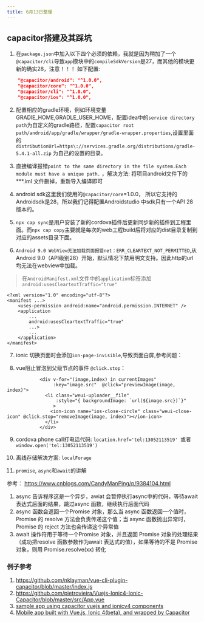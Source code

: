 ```yaml
---
title: 6月13日整理
---
```


## capacitor搭建及其踩坑

1. 在`package.json`中加入以下四个必须的依赖，我就是因为稍加了一个`@capacitor/cli`导致`app`模块中的`compileSdkVersion`是27，而其他的模块更新的确实28，注意！！！ 如下配置:

```json
    "@capacitor/android": "^1.0.0",
    "@capacitor/core": "^1.0.0",
    "@capacitor/cli": "^1.0.0",
    "@capacitor/ios": "^1.0.0",

```
2. 配置相应的gradle环境，例如环境变量GRADlE_HOME,GRADLE_USER_HOME，配置idea中的`service directory path`为自定义的gradle路径，配置`capacitor root path/android/app/gradle/wrapper/gradle-wrapper.properties`,设置里面的`distributionUrl=https\://services.gradle.org/distributions/gradle-5.4.1-all.zip` 为自己的设置的目录。

3. 直接编译报错`point to the same directory in the file system.Each module must have a unique path.` ，解决方法: 将项目android文件下的    ***.iml 文件删掉，重新导入编译即可

4. android sdk这里我们使用的`@capacitor/core`=1.0.0， 所以它支持的Androidsdk是28，所以我们记得配置Androidstudio 中sdk只有一个API 28版本的。

5. `npx cap sync`是用户安装了新的cordova插件后更新同步新的插件到工程里面。而`npx cap copy`主要就是每次的web工程build后将对应的dist目录复制到对应的assets目录下面。

6. `Android 9.0 WebView无法加载页面报错net：ERR_CLEARTEXT_NOT_PERMITTED`,从Android 9.0（API级别28）开始，默认情况下禁用明文支持。因此http的url均无法在webview中加载。
> 在`AndroidManifest.xml`文件中的`application`标签添加`android:usesCleartextTraffic="true"`
```
<?xml version="1.0" encoding="utf-8"?>
<manifest ...>
    <uses-permission android:name="android.permission.INTERNET" />
    <application
        ...
        android:usesCleartextTraffic="true"
        ...>
        ...
    </application>
</manifest>

```
7. ionic 切换页面时会添加`ion-page-invisible`,导致页面白屏,参考问题：

8. vue阻止冒泡到父级节点的事件 `@click.stop`：
```
            <div v-for="(image,index) in currentImages"
                 :key="image.src"  @click="previewImage(image, index)">
              <li class="weui-uploader__file"
                  :style="{ backgroundImage: `url(${image.src})`}"
                 >
                <ion-icon name="ios-close-circle" class="weui-close-icon" @click.stop="removeImage(image, index)"></ion-icon>
              </li>
            </div>
```
9. cordova phone call打电话代码: `location.href='tel:13052113519' `或者 `window.open('tel:13052113519')`

10. 离线存储解决方案: `localForage`

11. `promise`, `async`和`await`的讲解

参考： https://www.cnblogs.com/CandyManPing/p/9384104.html

1. async 告诉程序这是一个异步，awiat 会暂停执行async中的代码，等待await 表达式后面的结果，跳过async 函数，继续执行后面代码
2. async 函数会返回一个Promise 对象，那么当 async 函数返回一个值时，Promise 的 resolve 方法会负责传递这个值；当 async 函数抛出异常时，Promise 的 reject 方法也会传递这个异常值
3. await  操作符用于等待一个Promise 对象，并且返回 Promise 对象的处理结果（成功把resolve 函数参数作为await 表达式的值），如果等待的不是 Promise 对象，则用 Promise.resolve(xx) 转化

### 例子参考

1. https://github.com/nklayman/vue-cli-plugin-capacitor/blob/master/index.js
2. https://github.com/pietrovieira/Vuejs-Ionic4-Ionic-Capacitor/blob/master/src/App.vue
3. [sample app using capacitor vuejs and ionicv4 components](https://github.com/aaronksaunders/icon-vue/blob/master/src/components/Login.vue)
4. [Mobile app built with Vue.js, Ionic 4(beta), and wrapped by Capacitor](https://github.com/Balintataw/restaurant-mobile-app)
